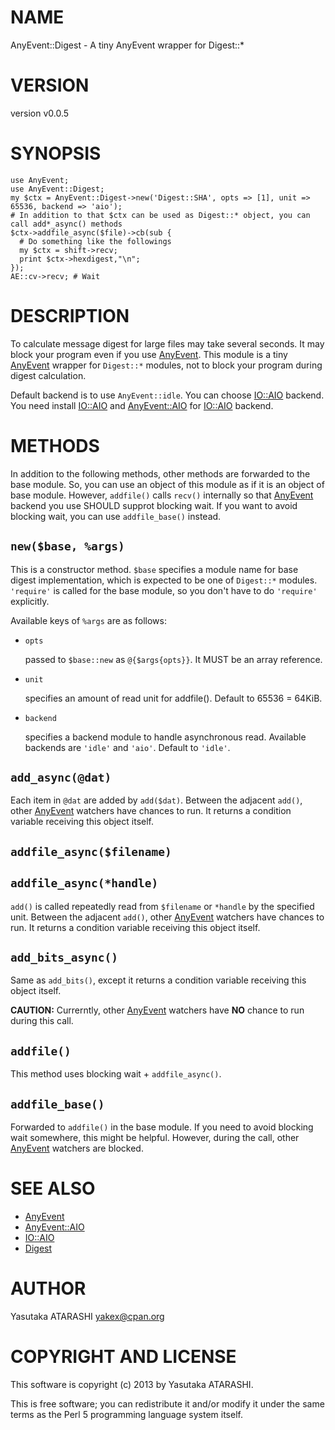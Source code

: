 # NAME

AnyEvent::Digest - A tiny AnyEvent wrapper for Digest::\*

# VERSION

version v0.0.5

# SYNOPSIS

    use AnyEvent;
    use AnyEvent::Digest;
    my $ctx = AnyEvent::Digest->new('Digest::SHA', opts => [1], unit => 65536, backend => 'aio');
    # In addition to that $ctx can be used as Digest::* object, you can call add*_async() methods
    $ctx->addfile_async($file)->cb(sub {
      # Do something like the followings
      my $ctx = shift->recv;
      print $ctx->hexdigest,"\n";
    });
    AE::cv->recv; # Wait

# DESCRIPTION

To calculate message digest for large files may take several seconds.
It may block your program even if you use [AnyEvent](http://search.cpan.org/perldoc?AnyEvent).
This module is a tiny [AnyEvent](http://search.cpan.org/perldoc?AnyEvent) wrapper for `Digest::*` modules,
not to block your program during digest calculation.

Default backend is to use `AnyEvent::idle`.
You can choose [IO::AIO](http://search.cpan.org/perldoc?IO::AIO) backend. You need install [IO::AIO](http://search.cpan.org/perldoc?IO::AIO) and [AnyEvent::AIO](http://search.cpan.org/perldoc?AnyEvent::AIO) for [IO::AIO](http://search.cpan.org/perldoc?IO::AIO) backend.

# METHODS

In addition to the following methods, other methods are forwarded to the base module.
So, you can use an object of this module as if it is an object of base module.
However, `addfile()` calls `recv()` internally so that [AnyEvent](http://search.cpan.org/perldoc?AnyEvent) backend you use SHOULD supprot blocking wait.
If you want to avoid blocking wait, you can use `addfile_base()` instead.

## `new($base, %args)`

This is a constructor method.
`$base` specifies a module name for base digest implementation, which is expected to be one of `Digest::*` modules.
`'require'` is called for the base module, so you don't have to do `'require'` explicitly.

Available keys of `%args` are as follows:

- `opts`

    passed to `$base::new` as `@{$args{opts}}`. It MUST be an array reference.

- `unit`

    specifies an amount of read unit for addfile(). Default to 65536 = 64KiB.

- `backend`

    specifies a backend module to handle asynchronous read. Available backends are `'idle'` and `'aio'`. Default to `'idle'`.

## `add_async(@dat)`

Each item in `@dat` are added by `add($dat)`.
Between the adjacent `add()`, other [AnyEvent](http://search.cpan.org/perldoc?AnyEvent) watchers have chances to run.
It returns a condition variable receiving this object itself.

## `addfile_async($filename)`

## `addfile_async(*handle)`

`add()` is called repeatedly read from `$filename` or `*handle` by the specified unit.
Between the adjacent `add()`, other [AnyEvent](http://search.cpan.org/perldoc?AnyEvent) watchers have chances to run.
It returns a condition variable receiving this object itself.

## `add_bits_async()`

Same as `add_bits()`, except it returns a condition variable receiving this object itself.

__CAUTION:__ Currerntly, other [AnyEvent](http://search.cpan.org/perldoc?AnyEvent) watchers have __NO__ chance to run during this call.

## `addfile()`

This method uses blocking wait + `addfile_async()`.

## `addfile_base()`

Forwarded to `addfile()` in the base module. If you need to avoid blocking wait somewhere, this might be helpful.
However, during the call, other [AnyEvent](http://search.cpan.org/perldoc?AnyEvent) watchers  are blocked.

# SEE ALSO

- [AnyEvent](http://search.cpan.org/perldoc?AnyEvent)
- [AnyEvent::AIO](http://search.cpan.org/perldoc?AnyEvent::AIO)
- [IO::AIO](http://search.cpan.org/perldoc?IO::AIO)
- [Digest](http://search.cpan.org/perldoc?Digest)

# AUTHOR

Yasutaka ATARASHI <yakex@cpan.org>

# COPYRIGHT AND LICENSE

This software is copyright (c) 2013 by Yasutaka ATARASHI.

This is free software; you can redistribute it and/or modify it under
the same terms as the Perl 5 programming language system itself.
